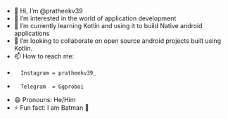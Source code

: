 - 👋 Hi, I’m @pratheekv39
- 👀 I’m interested in the world of application development
- 🌱 I’m currently learning Kotlin and using it to build Native android applications  
- 💞️ I’m looking to collaborate on open source android projects built using Kotlin.
- 📫 How to reach me:
-       Instagram = pratheekv39_
-       Telegram  = Ggproboi
- 😄 Pronouns: He/Him
- ⚡ Fun fact: I am Batman 🦇

<!---
pratheekv39/pratheekv39 is a ✨ special ✨ repository because its `README.md` (this file) appears on your GitHub profile.
You can click the Preview link to take a look at your changes.
--->
